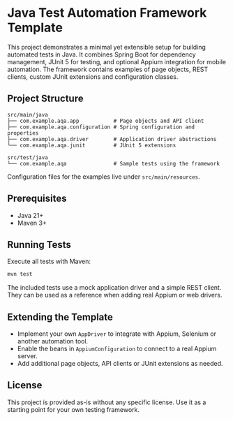 # Java Test Automation Framework Template

This project demonstrates a minimal yet extensible setup for building automated
tests in Java. It combines Spring Boot for dependency management, JUnit 5 for
testing, and optional Appium integration for mobile automation. The framework
contains examples of page objects, REST clients, custom JUnit extensions and
configuration classes.

## Project Structure

```
src/main/java
├── com.example.aqa.app           # Page objects and API client
├── com.example.aqa.configuration # Spring configuration and properties
├── com.example.aqa.driver        # Application driver abstractions
└── com.example.aqa.junit         # JUnit 5 extensions

src/test/java
└── com.example.aqa               # Sample tests using the framework
```

Configuration files for the examples live under `src/main/resources`.

## Prerequisites

- Java 21+
- Maven 3+

## Running Tests

Execute all tests with Maven:

```bash
mvn test
```

The included tests use a mock application driver and a simple REST client. They
can be used as a reference when adding real Appium or web drivers.

## Extending the Template

- Implement your own `AppDriver` to integrate with Appium, Selenium or another
  automation tool.
- Enable the beans in `AppiumConfiguration` to connect to a real Appium server.
- Add additional page objects, API clients or JUnit extensions as needed.

## License

This project is provided as-is without any specific license. Use it as a
starting point for your own testing framework.

